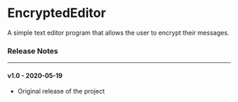 # EncryptedEditor
A simple text editor program that allows the user to encrypt their messages.

### Release Notes ###
---
#### v1.0 - 2020-05-19 ####
- Original release of the project
